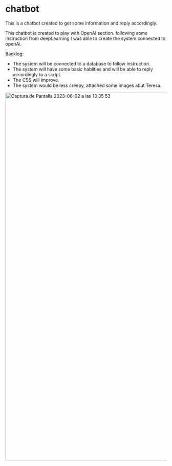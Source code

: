 # chatbot
This is a chatbot created to get some information and reply accordingly.

This chatbot is created to play with OpenAI section. following some instruction from deepLearning I was able to create the system connected to openAi.

Backlog:

- The system will be connected to a database to follow instruction.
- The system will have some basic hablities and will be able to reply accordingly to a script. 
- The CSS will improve. 
- The system would be less creepy, attached some images abut Teresa.



<img width="1151" alt="Captura de Pantalla 2023-06-02 a las 13 35 53" src="https://github.com/albertomenen/chatbot/assets/90271858/380261fe-0b4e-4ad4-936f-6df6ac9c2a43">
